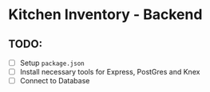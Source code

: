 # Kitchen Inventory - Backend 

## TODO:
* [ ] Setup `package.json` 
* [ ] Install necessary tools for Express, PostGres and Knex
* [ ] Connect to Database